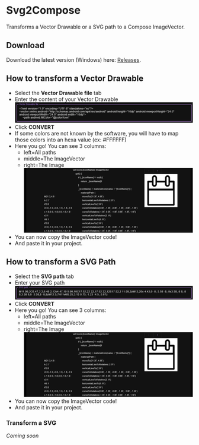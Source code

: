 # Svg2Compose
Transforms a Vector Drawable or a SVG path to a Compose ImageVector.

## Download
Download the latest version (Windows) here: [Releases](https://github.com/DenisMondon/Svg2Compose/releases).

## How to transform a Vector Drawable

- Select the **Vector Drawable file** tab
- Enter the content of your Vector Drawable
![alt text](https://github.com/DenisMondon/Svg2Compose/blob/master/images/vector_drawable_textfield.png)
- Click **CONVERT**
- If some colors are not known by the software, you will have to map those colors into an hexa value (ex: #FFFFFF)
- Here you go! You can see 3 columns: 
  - left=All paths
  - middle=The ImageVector
  - right=The Image
![alt text](https://github.com/DenisMondon/Svg2Compose/blob/master/images/three_columns.png)
- You can now copy the ImageVector code!
- And paste it in your project.

## How to transform a SVG Path

- Select the **SVG path** tab
- Enter your SVG path
![alt text](https://github.com/DenisMondon/Svg2Compose/blob/master/images/svg_path_textfield.png)
- Click **CONVERT**
- Here you go! You can see 3 columns:
  - left=All paths
  - middle=The ImageVector
  - right=The Image
![alt text](https://github.com/DenisMondon/Svg2Compose/blob/master/images/three_columns.png)
- You can now copy the ImageVector code!
- And paste it in your project.

### Transform a SVG
*Coming soon*
